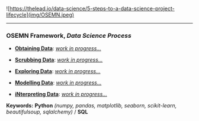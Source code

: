 ![https://thelead.io/data-science/5-steps-to-a-data-science-project-lifecycle](img/OSEMN.jpeg)

---

### **OSEMN Framework**, *Data Science Process*

* **[Obtaining Data](https://github.com/berkmonder/dataScience-portfolio/tree/main/OSEMN/1-Obtain/)**: <u>*work in progress...*</u>

* **[Scrubbing Data](https://github.com/berkmonder/dataScience-portfolio/tree/main/OSEMN/2-Scrub/)**: <u>*work in progress...*</u>

* **[Exploring Data](https://github.com/berkmonder/dataScience-portfolio/tree/main/OSEMN/3-Explore/)**: <u>*work in progress...*</u>

* **[Modelling Data](https://github.com/berkmonder/dataScience-portfolio/tree/main/OSEMN/4-Model/)**: <u>*work in progress...*</u>

* **[iNterpreting Data](https://github.com/berkmonder/dataScience-portfolio/tree/main/OSEMN/5-iNterpret/)**: <u>*work in progress...*</u>

**Keywords:** **Python** *(numpy, pandas, matplotlib, seaborn, scikit-learn, beautifulsoup, sqlalchemy)* / **SQL**